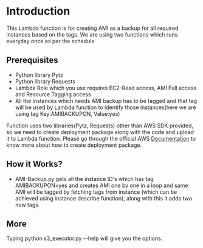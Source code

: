 # Introduction
  
 This Lambda function is for creating AMI as a backup for all required instances based on the tags. We are using two functions which runs everyday once as per the schedule

## Prerequisites

* Python library Pytz
* Python library Requests
* Lambda Role which you use requires EC2-Read access, AMI Full access and Resource Tagging access
* All the instances which needs AMI backup has to be tagged and that tag will be used by Lambda function to identify those instances(here we are using tag Key:AMIBACKUPON, Value:yes) 

Function uses two libraries(Pytz, Requests) other than AWS SDK provided, so we need to create deployment package along with the code and upload it to Lambda function. Please go through the official AWS [Documentation](https://docs.aws.amazon.com/lambda/latest/dg/lambda-python-how-to-create-deployment-package.html) to know more about how to create deployment package.


## How it Works?

* AMI-Backup.py gets all the instance ID's which has tag AMIBACKUPON=yes and creates AMI one by one in a loop and same AMI will be tagged by fetching tags from instance (which can be achieved using instance describe function), along with this it adds two new tags    


## More
Typing python s3_executor.py --help will give you the options.
